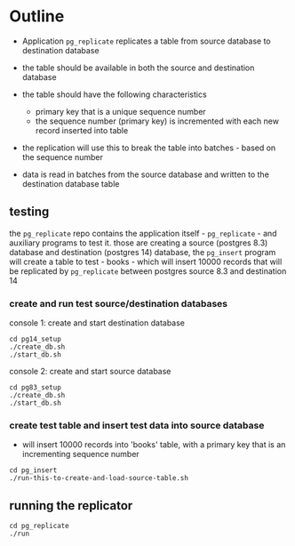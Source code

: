# Outline

* Application `pg_replicate` replicates a table from source database to destination
  database

* the table should be available in both the source and destination database

* the table should have the following characteristics

  * primary key that is a unique sequence number
  * the sequence number (primary key) is incremented with each new record inserted
    into table

* the replication will use this to break the table into batches - based on the
  sequence number

* data is read in batches from the source database and written to the destination
  database table

## testing

the `pg_replicate` repo contains the application itself  - `pg_replicate` - and
auxiliary programs to test it.
those are creating a source (postgres 8.3) database and destination (postgres 14)
database, the `pg_insert` program will create a table to test - books - which will
insert 10000 records that will  be replicated by `pg_replicate` between postgres
source 8.3 and destination 14

### create and run test source/destination databases

console 1: create and start destination database

```
cd pg14_setup
./create_db.sh
./start_db.sh
```

console 2: create and start source database

```
cd pg83_setup
./create_db.sh
./start_db.sh
```

### create test table and insert test data into source database

* will insert 10000 records into 'books' table, with a primary
  key that is an incrementing sequence number

```
cd pg_insert
./run-this-to-create-and-load-source-table.sh
```

## running the replicator

```
cd pg_replicate
./run
```
